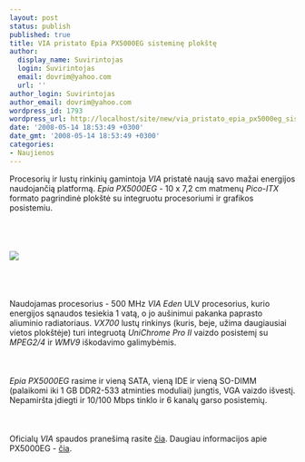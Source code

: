 ```yaml
---
layout: post
status: publish
published: true
title: VIA pristato Epia PX5000EG sisteminę plokštę
author:
  display_name: Suvirintojas
  login: Suvirintojas
  email: dovrim@yahoo.com
  url: ''
author_login: Suvirintojas
author_email: dovrim@yahoo.com
wordpress_id: 1793
wordpress_url: http://localhost/site/new/via_pristato_epia_px5000eg_sistemine_plokste/
date: '2008-05-14 18:53:49 +0300'
date_gmt: '2008-05-14 18:53:49 +0300'
categories:
- Naujienos
---
```

<p>Procesorių ir lustų rinkinių gamintoja <i>VIA</i> pristatė naują savo mažai energijos naudojančią platformą. <i>Epia PX5000EG</i> -  10 x 7,2 cm matmenų <i>Pico-ITX</i> formato pagrindinė plokštė su integruotu procesoriumi ir grafikos posistemiu.<br />
<br><br />
<br><br><img src="http://img81.imageshack.us/img81/6870/viapx5000eguc1.jpg"><br><br />
<br><br />
<br>Naudojamas procesorius - 500 MHz <i>VIA Eden</i> ULV procesorius, kurio energijos sąnaudos tesiekia 1 vatą, o jo aušinimui pakanka paprasto aliuminio radiatoriaus. <i>VX700</i> lustų rinkinys (kuris, beje, užima daugiausiai vietos plokštėje) turi integruotą <i>UniChrome Pro II</i> vaizdo posistemį su <i>MPEG2/4</i> ir <i>WMV9</i> iškodavimo galimybėmis.<br />
<br><br />
<br><i>Epia PX5000EG</i> rasime ir vieną SATA, vieną IDE ir vieną SO-DIMM (palaikomi iki 1 GB DDR2-533 atminties moduliai) jungtis, VGA vaizdo išvestį. Nepamiršta įdiegti ir 10/100 Mbps tinklo ir 6 kanalų garso posistemių.<br />
<br><br />
<br>Oficialų <i>VIA</i> spaudos pranešimą rasite <a class="ns" href="http://www.via.com.tw/en/products/mainboards/motherboards.jsp?motherboard_id=472">čia</a>. Daugiau informacijos apie PX5000EG - <a class="ns" href="http://www.via.com.tw/en/products/mainboards/motherboards.jsp?motherboard_id=472">čia</a>.</p>
